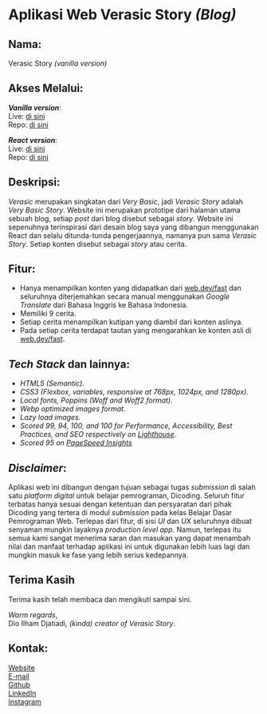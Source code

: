 # Aplikasi Web Verasic Story *(Blog)*


## Nama:

Verasic Story *(vanilla version)*


## Akses Melalui:

***Vanilla version***:  
Live: [di sini](https://verasicstory-dicoding.netlify.app)  
Repo: [di sini](https://github.com/Milkywayrules/dicoding_fe_courses/tree/1-belajar_dasar_pemrograman_web)  

***React version***:  
Live: [di sini](https://verasicstory.netlify.app)  
Repo: [di sini](https://github.com/Milkywayrules/JS-Drill/tree/master/4-verasic-blog-react)  


## Deskripsi:

*Verasic* merupakan singkatan dari *Very Basic*, jadi *Verasic Story* adalah *Very Basic Story*. Website ini merupakan prototipe dari halaman utama sebuah blog, setiap *post* dari blog disebut sebagai *story*. Website ini sepenuhnya terinspirasi dari desain blog saya yang dibangun menggunakan React dan selalu ditunda-tunda pengerjaannya, namanya pun sama *Verasic Story*. Setiap konten disebut sebagai *story* atau cerita.


## Fitur:

- Hanya menampilkan konten yang didapatkan dari [web.dev/fast](https://web.dev/fast) dan seluruhnya diterjemahkan secara manual menggunakan *Google Translate* dari Bahasa Inggris ke Bahasa Indonesia.
- Memiliki 9 cerita.
- Setiap cerita menampilkan kutipan yang diambil dari konten aslinya.
- Pada setiap cerita terdapat tautan yang mengarahkan ke konten asli di [web.dev/fast](https://web.dev/fast).


## *Tech Stack* dan lainnya:
- *HTML5 (Semantic).*
- *CSS3 (Flexbox, variables, responsive at 768px, 1024px, and 1280px).*
- *Local fonts, Poppins (Woff and Woff2 format).*
- *Webp optimized images format.*
- *Lazy load images.*
- *Scored 99, 94, 100, and 100 for Performance, Accessibility, Best Practices, and SEO respectively on [Lighthouse](https://developers.google.com/web/tools/lighthouse).*
- *Scored 95 on [PageSpeed Insights](https://developers.google.com/speed/pagespeed/insights)*


## *Disclaimer*:

Aplikasi web ini dibangun dengan tujuan sebagai tugas *submission* di salah satu *platform digital* untuk belajar pemrograman, Dicoding. Seluruh fitur terbatas hanya sesuai dengan ketentuan dan persyaratan dari pihak Dicoding yang tertera di modul *submission* pada kelas Belajar Dasar Pemrograman Web. Terlepas dari fitur, di sisi *UI* dan *UX* seluruhnya dibuat senyaman mungkin layaknya *production level app*. Namun, terlepas itu semua kami sangat menerima saran dan masukan yang dapat menambah nilai dan manfaat terhadap aplikasi ini untuk digunakan lebih luas lagi dan mungkin masuk ke fase yang lebih serius kedepannya.


## Terima Kasih

Terima kasih telah membaca dan mengikuti sampai sini.

*Warm regards*,  
Dio Ilham Djatiadi, *(kinda) creator of Verasic Story*.


## Kontak:

[Website](https://dioilham.com)  
[E-mail](mailto:hai@dioilham.com?cc=projectwithdio@gmail.com&subject=Aplikasi%20Verasic%20Story%20%28vanilla%29)  
[Github](https://github.com/Milkywayrules)  
[LinkedIn](https://www.linkedin.com/in/dioilham)  
[Instagram](https://www.instagram.com/dioilham)  

